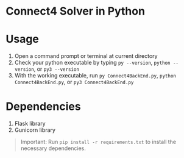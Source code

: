 # Connect4 Solver in Python

# Usage

1. Open a command prompt or terminal at current directory
2. Check your python executable by typing `py --version`, `python --version`, or `py3 --version`
3. With the working executable, run `py Connect4BackEnd.py`, `python Connect4BackEnd.py`, or `py3 Connect4BackEnd.py`

# Dependencies

1. Flask library
2. Gunicorn library

> Important: Run `pip install -r requirements.txt` to install the necessary dependencies.
